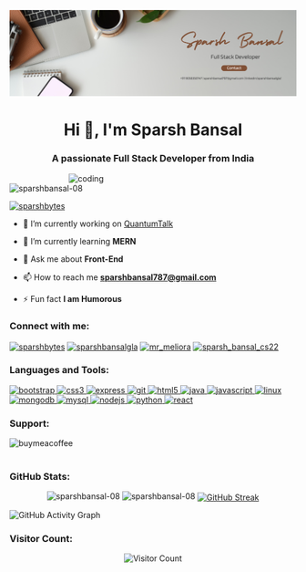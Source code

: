 ![logo](https://github.com/sparshbansal-08/sparshbansal-08/blob/main/Banner.png)
<h1 align="center">Hi 👋, I'm Sparsh Bansal</h1>
<h3 align="center">A passionate Full Stack Developer from India</h3>
<img align="right" alt="coding" width="400" src="https://camo.githubusercontent.com/bc425a5c4e99161dca81a32820bad4d14290d90de6308f16eb8e1d904526f5ab/68747470733a2f2f6d656469612e6c6963646e2e636f6d2f646d732f696d6167652f44353631324151474f6d77664945356d6c57412f61727469636c652d636f7665725f696d6167652d736872696e6b5f3732305f313238302f302f313637343631373934373232383f653d3231343734383336343726763d6265746126743d4654555f697351365659665635445f7565464850577654385a716744654a47337972384d69386c70666b30">






























<p align="left"> <img src="https://komarev.com/ghpvc/?username=sparshbansal-08&label=Profile%20views&color=0e75b6&style=flat" alt="sparshbansal-08" /> </p>



<p align="left"> <a href="https://twitter.com/sparshbytes" target="blank"><img src="https://img.shields.io/twitter/follow/sparshbytes?logo=twitter&style=for-the-badge&color=1DA1F2" alt="sparshbytes" /></a> </p>

- 🔭 I’m currently working on [QuantumTalk](https://github.com/sparshbansal-08/QuantumTalk)

- 🌱 I’m currently learning **MERN**

- 💬 Ask me about **Front-End**

- 📫 How to reach me **sparshbansal787@gmail.com**

- ⚡ Fun fact **I am Humorous**

<h3 align="left">Connect with me:</h3>
<p align="left">

  
<a href="https://twitter.com/sparshbytes" target="blank"><img align="center" src="https://raw.githubusercontent.com/rahuldkjain/github-profile-readme-generator/master/src/images/icons/Social/twitter.svg" alt="sparshbytes" height="30" width="40" /></a>
<a href="https://linkedin.com/in/sparshbansalgla" target="blank"><img align="center" src="https://raw.githubusercontent.com/rahuldkjain/github-profile-readme-generator/master/src/images/icons/Social/linked-in-alt.svg" alt="sparshbansalgla" height="30" width="40" /></a>
<a href="https://instagram.com/mr_meliora" target="blank"><img align="center" src="https://raw.githubusercontent.com/rahuldkjain/github-profile-readme-generator/master/src/images/icons/Social/instagram.svg" alt="mr_meliora" height="30" width="40" /></a>
<a href="https://www.leetcode.com/sparsh_bansal_cs22" target="blank"><img align="center" src="https://raw.githubusercontent.com/rahuldkjain/github-profile-readme-generator/master/src/images/icons/Social/leet-code.svg" alt="sparsh_bansal_cs22" height="30" width="40" /></a>
</p>

<h3 align="left">Languages and Tools:</h3>

<p align="left"> 
  <a href="https://getbootstrap.com" target="_blank" rel="noreferrer"> <img src="https://img.shields.io/badge/Bootstrap-563D7C?style=for-the-badge&logo=bootstrap&logoColor=white" alt="bootstrap" /> </a>
  <a href="https://www.w3schools.com/css/" target="_blank" rel="noreferrer"> <img src="https://img.shields.io/badge/CSS3-1572B6?style=for-the-badge&logo=css3&logoColor=white" alt="css3" /> </a>
  <a href="https://expressjs.com" target="_blank" rel="noreferrer"> <img src="https://img.shields.io/badge/Express.js-000000?style=for-the-badge&logo=express&logoColor=white" alt="express" /> </a>
  <a href="https://git-scm.com/" target="_blank" rel="noreferrer"> <img src="https://img.shields.io/badge/Git-F05032?style=for-the-badge&logo=git&logoColor=white" alt="git" /> </a>
  <a href="https://www.w3.org/html/" target="_blank" rel="noreferrer"> <img src="https://img.shields.io/badge/HTML5-E34F26?style=for-the-badge&logo=html5&logoColor=white" alt="html5" /> </a>
  <a href="https://www.java.com" target="_blank" rel="noreferrer"> <img src="https://img.shields.io/badge/Java-ED8B00?style=for-the-badge&logo=java&logoColor=white" alt="java" /> </a>
  <a href="https://developer.mozilla.org/en-US/docs/Web/JavaScript" target="_blank" rel="noreferrer"> <img src="https://img.shields.io/badge/JavaScript-F7DF1E?style=for-the-badge&logo=javascript&logoColor=black" alt="javascript" /> </a>
  <a href="https://www.linux.org/" target="_blank" rel="noreferrer"> <img src="https://img.shields.io/badge/Linux-FCC624?style=for-the-badge&logo=linux&logoColor=black" alt="linux" /> </a>
  <a href="https://www.mongodb.com/" target="_blank" rel="noreferrer"> <img src="https://img.shields.io/badge/MongoDB-4EA94B?style=for-the-badge&logo=mongodb&logoColor=white" alt="mongodb" /> </a>
  <a href="https://www.mysql.com/" target="_blank" rel="noreferrer"> <img src="https://img.shields.io/badge/MySQL-005C84?style=for-the-badge&logo=mysql&logoColor=white" alt="mysql" /> </a>
  <a href="https://nodejs.org" target="_blank" rel="noreferrer"> <img src="https://img.shields.io/badge/Node.js-339933?style=for-the-badge&logo=nodedotjs&logoColor=white" alt="nodejs" /> </a>
  <a href="https://www.python.org" target="_blank" rel="noreferrer"> <img src="https://img.shields.io/badge/Python-3776AB?style=for-the-badge&logo=python&logoColor=white" alt="python" /> </a>
  <a href="https://reactjs.org/" target="_blank" rel="noreferrer"> <img src="https://img.shields.io/badge/React-20232A?style=for-the-badge&logo=react&logoColor=61DAFB" alt="react" /> </a>
</p>


<h3 align="left">Support:</h3>
<p><a href="https://www.buymeacoffee.com/buymeacoffee"> <img align="left" src="https://cdn.buymeacoffee.com/buttons/v2/default-yellow.png" height="50" width="210" alt="buymeacoffee" /></a></p><br><br>




<h3 align="left">GitHub Stats:</h3>
<p align="center">
  
  <img height=160 src="https://github-readme-stats.vercel.app/api/top-langs?username=sparshbansal-08&show_icons=true&locale=en&layout=compact&theme=radical" alt="sparshbansal-08" />
  <img src="https://github-readme-stats.vercel.app/api?username=sparshbansal-08&show_icons=true&locale=en&theme=radical" alt="sparshbansal-08" />
  
  <a href="https://github.com/sparshbansal-08/github-readme-streak-stats">
    
  <img height=160 align="center" src="https://github-readme-streak-stats-eight.vercel.app/?user=sparshbansal-08&theme=dark&hide_border=false" alt="GitHub Streak" />
</a>

![GitHub Activity Graph](https://github-readme-activity-graph.vercel.app/graph?username=sparshbansal-08&theme=github)


</p>


<h3 align="left">Visitor Count:</h3>
<p align="center">
  <img src="https://profile-counter.glitch.me/sparshbansal-08/count.svg" alt="Visitor Count" />
</p>
